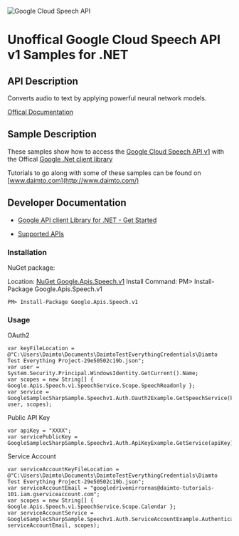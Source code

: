 ﻿![Google Cloud Speech API](http://www.google.com/images/icons/product/search-32.gif)

# Unoffical Google Cloud Speech API v1 Samples for .NET  

## API Description

Converts audio to text by applying powerful neural network models.

[Offical Documentation](https://cloud.google.com/speech/)

## Sample Description

These samples show how to access the [Google Cloud Speech API v1](https://cloud.google.com/speech/) with the Offical [Google .Net client library](https://github.com/google/google-api-dotnet-client)

Tutorials to go along with some of these samples can be found on [www.daimto.com](http://www.daimto.com/)

## Developer Documentation

* [Google API client Library for .NET - Get Started](https://developers.google.com/api-client-library/dotnet/get_started)

* [Supported APIs](https://developers.google.com/api-client-library/dotnet/apis/)

### Installation

NuGet package:

Location: [NuGet Google.Apis.Speech.v1](https://www.nuget.org/packages/Google.Apis.Speech.v1)
Install Command: PM>  Install-Package Google.Apis.Speech.v1

```
PM> Install-Package Google.Apis.Speech.v1
```

### Usage

OAuth2
```
var keyFileLocation = @"C:\Users\Daimto\Documents\DaimtoTestEverythingCredentials\Diamto Test Everything Project-29e50502c19b.json";
var user = System.Security.Principal.WindowsIdentity.GetCurrent().Name;
var scopes = new String[] { Google.Apis.Speech.v1.SpeechService.Scope.SpeechReadonly };
var service = GoogleSamplecSharpSample.Speechv1.Auth.Oauth2Example.GetSpeechService(keyFileLocation, user, scopes);
```

Public API Key

```
var apiKey = "XXXX";
var servicePublicKey = GoogleSamplecSharpSample.Speechv1.Auth.ApiKeyExample.GetService(apiKey);
```

Service Account
```
var serviceAccountKeyFileLocation = @"C:\Users\Daimto\Documents\DaimtoTestEverythingCredentials\Diamto Test Everything Project-29e50502c19b.json";
var serviceAccountEmail = "googledrivemirrornas@daimto-tutorials-101.iam.gserviceaccount.com";
var scopes = new String[] { Google.Apis.Speech.v1.SpeechService.Scope.Calendar };            
var serviceAccountService = GoogleSamplecSharpSample.Speechv1.Auth.ServiceAccountExample.AuthenticateServiceAccount(serviceAccountKeyFileLocation, serviceAccountEmail, scopes);
```
